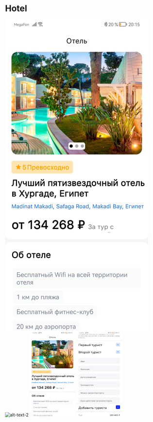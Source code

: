 # Hotel
![alt-text-1](Screenshot_20231128_201533_com.example.hotel.jpg "title-1") ![alt-text-2](image2.png "title-2")
<img src="https://github.com/IgorChaus/Hotel/blob/master/Screenshot_20231128_201533_com.example.hotel.jpg" width="150" height="280">
<img src="https://github.com/IgorChaus/Hotel/blob/master/Screenshot_20231128_201708_com.example.hotel.jpg" width="150" height="280">

